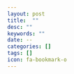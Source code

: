 ```yaml
---
layout: post
title:  ""
desc: ""
keywords: ""
date: --
categories: []
tags: []
icon: fa-bookmark-o
---
```


